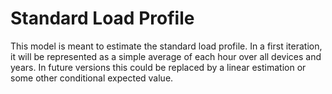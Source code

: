 # Standard Load Profile

This model is meant to estimate the standard load profile. In a first iteration, it will
be represented as a simple average of each hour over all devices and years. In future
versions this could be replaced by a linear estimation or some other conditional 
expected value.
